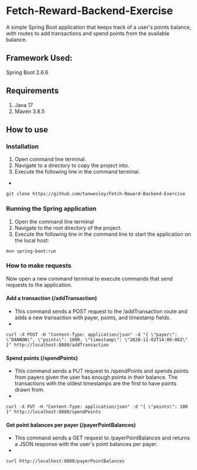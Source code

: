# Fetch-Reward-Backend-Exercise
A simple Spring Boot application that keeps track of a user's points balance, with routes to add transactions and spend points from the available balance.

## Framework Used:
Spring Boot 2.6.6

## Requirements
1. Java 17
2. Maven 3.8.5

## How to use


### Installation
1. Open command line terminal.
2. Navigate to a directory to copy the project into.
3. Execute the following line in the command terminal.
 *
 ```git clone https://github.com/tanwesley/Fetch-Reward-Backend-Exercise```


### Running the Spring application 
1. Open the command line terminal
2. Navigate to the root directory of the project.
3. Execute the following line in the command line to start the application on the local host:
```
mvn spring-boot:run
```

### How to make requests

Now open a new command terminal to execute commands that send requests to the application.
 

#### Add a transaction (/addTransaction)
* This command sends a POST request to the /addTransaction route and adds a new transaction with payer, points, and timestamp fields.
*
```
curl -X POST -H "Content-Type: application/json" -d "{ \"payer\": \"DANNON\", \"points\": 1000, \"timestamp\": \"2020-11-02T14:00:00Z\" }" http://localhost:8080/addTransaction
```

#### Spend points (/spendPoints)
* This command sends a PUT request to /spendPoints and spends points from payers given the user has enough points in their balance. The transactions with the oldest timestamps are the first to have points drawn from.
* 
```
curl -X PUT -H "Content-Type: application/json" -d "{ \"points\": 100 }" http://localhost:8080/spendPoints
```


#### Get point balances per payer (/payerPointBalances)
* This command sends a GET request to /payerPointBalances and returns a JSON response with the user's point balances per payer.
* 
```
curl http://localhost:8080/payerPointBalances
```
